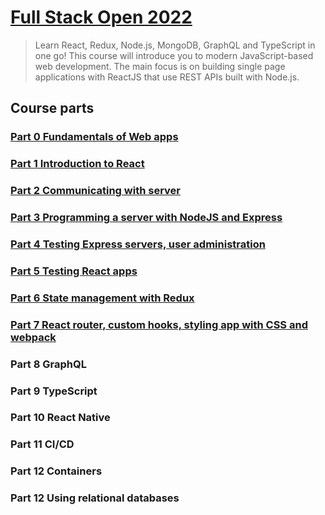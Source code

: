 # [Full Stack Open 2022](https://fullstackopen.com/en/)

> Learn React, Redux, Node.js, MongoDB, GraphQL and TypeScript in one go! This course will introduce you to modern JavaScript-based web development. The main focus is on building single page applications with ReactJS that use REST APIs built with Node.js.

## Course parts

### [Part 0 Fundamentals of Web apps](./part0)

### [Part 1 Introduction to React](./part1)

### [Part 2 Communicating with server](./part2)

### [Part 3 Programming a server with NodeJS and Express](./part3)

### [Part 4 Testing Express servers, user administration](./part4)

### [Part 5 Testing React apps](./part5)

### [Part 6 State management with Redux](./part6)

### [Part 7 React router, custom hooks, styling app with CSS and webpack](./part7)

### Part 8 GraphQL

### Part 9 TypeScript

### Part 10 React Native

### Part 11 CI/CD

### Part 12 Containers

### Part 12 Using relational databases
